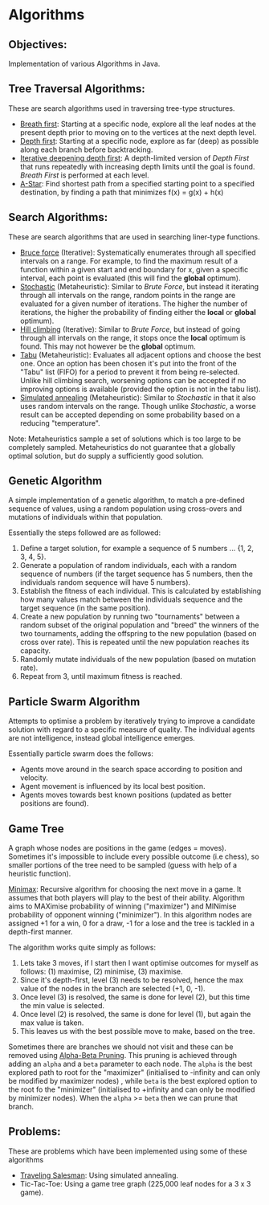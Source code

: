 # Algorithms

## Objectives: 

Implementation of various Algorithms in Java. 

## Tree Traversal Algorithms:

These are search algorithms used in traversing tree-type structures.

* [Breath first][1.1]: Starting at a specific node, explore all the leaf nodes at the present depth prior to moving on to the vertices at the next depth level.
* [Depth first][1.2]: Starting at a specific node, explore as far (deep) as possible along each branch before backtracking.
* [Iterative deepening depth first][1.3]: A depth-limited version of *Depth First* that runs repeatedly with increasing depth limits until the goal is found. *Breath First* is performed at each level. 
* [A-Star][1.4]: Find shortest path from a specified starting point to a specified destination, by finding a path that minimizes f(x) = g(x) + h(x)

[1.1]: https://en.wikipedia.org/wiki/Breadth-first_search
[1.2]: https://en.wikipedia.org/wiki/Depth-first_search
[1.3]: https://en.wikipedia.org/wiki/Iterative_deepening_depth-first_search
[1.4]: https://en.wikipedia.org/wiki/A*_search_algorithm

## Search Algorithms:

These are search algorithms that are used in searching liner-type functions. 

* [Bruce force][2.1] (Iterative): Systematically enumerates through all specified intervals on a range. For example, to find the maximum result of a function within a given start and end boundary for x, given a specific interval, each point is evaluated (this will find the **global** optimum).
* [Stochastic][2.2] (Metaheuristic): Similar to *Brute Force*, but instead it iterating through all intervals on the range, random points in the range are evaluated for a given number of iterations. The higher the number of iterations, the higher the probability of finding either the **local** or **global** optimum).
* [Hill climbing][2.3] (Iterative): Similar to *Brute Force*, but instead of going through all intervals on the range, it stops once the **local** optimum is found. This may not however be the **global** optimum.
* [Tabu][2.4] (Metaheuristic): Evaluates all adjacent options and choose the best one. Once an option has been chosen it's put into the front of the "Tabu" list (FIFO) for a period to prevent it from being re-selected. Unlike hill climbing search, worsening options can be accepted if no improving options is available (provided the option is not in the tabu list). 
* [Simulated annealing][2.5] (Metaheuristic): Similar to *Stochastic* in that it also uses random intervals on the range. Though unlike *Stochastic*, a worse result can be accepted depending on some probability based on a reducing "temperature".

Note: Metaheuristics sample a set of solutions which is too large to be completely sampled. Metaheuristics do not guarantee that a globally optimal solution, but do supply a sufficiently good solution. 

[2.1]: https://en.wikipedia.org/wiki/Brute-force_search
[2.2]: https://en.wikipedia.org/wiki/Stochastic_optimization
[2.3]: https://en.wikipedia.org/wiki/Hill_climbing
[2.4]: https://en.wikipedia.org/wiki/Tabu_search
[2.5]: https://en.wikipedia.org/wiki/Simulated_annealing

## Genetic Algorithm

A simple implementation of a genetic algorithm, to match a pre-defined sequence of values, using a random population using cross-overs and mutations of individuals within that population.

Essentially the steps followed are as followed:

1) Define a target solution, for example a sequence of 5 numbers ... {1, 2, 3, 4, 5}. 
2) Generate a population of random individuals, each with a random sequence of numbers (if the target sequence has 5 numbers, then the individuals random sequence will have 5 numbers). 
3) Establish the fitness of each individual. This is calculated by establishing how many values match between the individuals sequence and the target sequence (in the same position).
4) Create a new population by running two "tournaments" between a random subset of the original population and "breed" the winners of the two tournaments, adding the offspring to the new population (based on cross over rate). This is repeated until the new population reaches its capacity.
5) Randomly mutate individuals of the new population (based on mutation rate).
6) Repeat from 3, until maximum fitness is reached. 

## Particle Swarm Algorithm

Attempts to optimise a problem by iteratively trying to improve a candidate solution with regard to a specific measure of quality. The individual agents are not intelligence, instead global intelligence emerges. 

Essentially particle swarm does the follows:
* Agents move around in the search space according to position and velocity.
* Agent movement is influenced by its local best position.
* Agents moves towards best known positions (updated as better positions are found).

## Game Tree 

A graph whose nodes are positions in the game (edges = moves). Sometimes it's impossible to include every possible outcome (i.e chess), so smaller portions of the tree need to be sampled (guess with help of a heuristic function).

[Minimax][3.1]: Recursive algorithm for choosing the next move in a game. It assumes that both players will play to the best of their ability. Algorithm aims to MAXimise probability of winning ("maximizer") and MINimise probability of opponent winning ("minimizer"). In this algorithm nodes are assigned +1 for a win, 0 for a draw, -1 for a lose and the tree is tackled in a depth-first manner. 

The algorithm works quite simply as follows:
1) Lets take 3 moves, if I start then I want optimise outcomes for myself as follows: (1) maximise, (2) minimise, (3) maximise.
2) Since it's depth-first, level (3) needs to be resolved, hence the max value of the nodes in the branch are selected (+1, 0, -1).
3) Once level (3) is resolved, the same is done for level (2), but this time the min value is selected.
4) Once level (2) is resolved, the same is done for level (1), but again the max value is taken. 
5) This leaves us with the best possible move to make, based on the tree.

Sometimes there are branches we should not visit and these can be removed using [Alpha-Beta Pruning][3.2]. This pruning is achieved through adding an ``alpha`` and a ``beta`` parameter to each node. The ``alpha`` is the best explored path to root for the "maximizer" (initialised to -infinity and can only be modified by maximizer nodes) , while ``beta`` is the best explored option to the root fo the "minimizer" (initialised to +infinity and can only be modified by minimizer nodes). When the ``alpha`` >= ``beta`` then we can prune that branch. 

[3.1]: https://en.wikipedia.org/wiki/Minimax
[3.2]: https://en.wikipedia.org/wiki/Alpha%E2%80%93beta_pruning

## Problems:

These are problems which have been implemented using some of these algorithms

* [Traveling Salesman][4.1]: Using simulated annealing.
* Tic-Tac-Toe: Using a game tree graph (225,000 leaf nodes for a 3 x 3 game).

[4.1]: https://en.wikipedia.org/wiki/Travelling_salesman_problem
